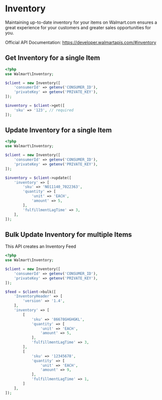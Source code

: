 # Inventory
Maintaining up-to-date inventory for your items on Walmart.com ensures 
a great experience for your customers and greater sales opportunities 
for you.

Official API Documentation: https://developer.walmartapis.com/#inventory

## Get Inventory for a single Item

```php
<?php
use Walmart\Inventory;

$client = new Inventory([
    'consumerId' => getenv('CONSUMER_ID'),
    'privateKey' => getenv('PRIVATE_KEY'),
]);

$inventory = $client->get([
    'sku' => '123', // required
]);
```

## Update Inventory for a single Item

```php
<?php
use Walmart\Inventory;

$client = new Inventory([
    'consumerId' => getenv('CONSUMER_ID'),
    'privateKey' => getenv('PRIVATE_KEY'),
]);

$inventory = $client->update([
    'inventory' => [
        'sku' => 'NO11140_7022363',
        'quantity' => [
            'unit' => 'EACH',
            'amount' => 5,
        ],
        'fulfillmentLagTime' => 3,
    ],
]);
```

## Bulk Update Inventory for multiple Items
This API creates an Inventory Feed

```php
<?php
use Walmart\Inventory;

$client = new Inventory([
    'consumerId' => getenv('CONSUMER_ID'),
    'privateKey' => getenv('PRIVATE_KEY'),
]);

$feed = $client->bulk([
    'InventoryHeader' => [
        'version' => '1.4',
    ],
    'inventory' => [
        [
            'sku' => '86678GHGHGKL',
            'quantity' => [
                'unit' => 'EACH',
                'amount' => 5,
            ],
            'fulfillmentLagTime' => 3,
        ],
        [
            'sku' => '12345678',
            'quantity' => [
                'unit' => 'EACH',
                'amount' => 9,
            ],
            'fulfillmentLagTime' => 1,
        ]
    ],
]);
```